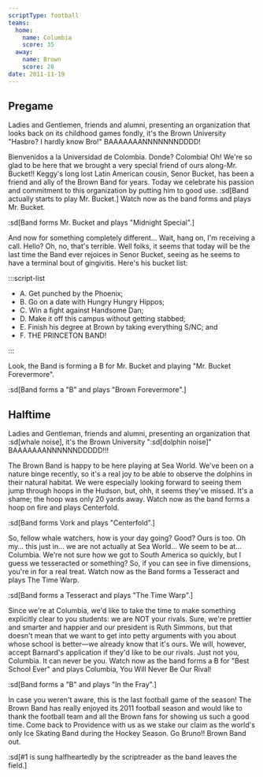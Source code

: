 ```yaml
---
scriptType: football
teams:
  home:
    name: Columbia
    score: 35
  away:
    name: Brown
    score: 28
date: 2011-11-19
---
```


## Pregame

Ladies and Gentlemen, friends and alumni, presenting an organization that looks back on its childhood games fondly, it's the Brown University "Hasbro? I hardly know Bro!" BAAAAAAANNNNNNNDDDD!

Bienvenidos a la Universidad de Colombia. Donde? Colombia! Oh! We're so glad to be here that we brought a very special friend of ours along-Mr. Bucket!! Keggy's long lost Latin American cousin, Senor Bucket, has been a friend and ally of the Brown Band for years. Today we celebrate his passion and commitment to this organization by putting him to good use. :sd[Band actually starts to play Mr. Bucket.] Watch now as the band forms and plays Mr. Bucket.

:sd[Band forms Mr. Bucket and plays "Midnight Special".]

And now for something completely different... Wait, hang on, I'm receiving a call. Hello? Oh, no, that's terrible. Well folks, it seems that today will be the last time the Band ever rejoices in Senor Bucket, seeing as he seems to have a terminal bout of gingivitis. Here's his bucket list:

:::script-list

- A. Get punched by the Phoenix;
- B. Go on a date with Hungry Hungry Hippos;
- C. Win a fight against Handsome Dan;
- D. Make it off this campus without getting stabbed;
- E. Finish his degree at Brown by taking everything S/NC; and
- F. THE PRINCETON BAND!

:::

Look, the Band is forming a B for Mr. Bucket and playing "Mr. Bucket Forevermore".

:sd[Band forms a "B" and plays "Brown Forevermore".]

## Halftime

Ladies and Gentleman, friends and alumni, presenting an organization that :sd[whale noise], it's the Brown University ":sd[dolphin noise]" BAAAAAAANNNNNNDDDDD!!!

The Brown Band is happy to be here playing at Sea World. We've been on a nature binge recently, so it's a real joy to be able to observe the dolphins in their natural habitat. We were especially looking forward to seeing them jump through hoops in the Hudson, but, ohh, it seems they've missed. It's a shame; the hoop was only 20 yards away. Watch now as the band forms a hoop on fire and plays Centerfold.

:sd[Band forms Vork and plays "Centerfold".]

So, fellow whale watchers, how is your day going? Good? Ours is too. Oh my… this just in… we are not actually at Sea World… We seem to be at… Columbia. We're not sure how we got to South America so quickly, but I guess we tesseracted or something? So, if you can see in five dimensions, you're in for a real treat. Watch now as the Band forms a Tesseract and plays The Time Warp.

:sd[Band forms a Tesseract and plays "The Time Warp".]

Since we're at Columbia, we'd like to take the time to make something explicitly clear to you students: we are NOT your rivals. Sure, we're prettier and smarter and happier and our president is Ruth Simmons, but that doesn't mean that we want to get into petty arguments with you about whose school is better—we already know that it's ours. We will, however, accept Barnard's application if they'd like to be our rivals. Just not you, Columbia. It can never be you. Watch now as the band forms a B for "Best School Ever" and plays Columbia, You Will Never Be Our Rival!

:sd[Band forms a "B" and plays "In the Fray".]

In case you weren't aware, this is the last football game of the season! The Brown Band has really enjoyed its 2011 football season and would like to thank the football team and all the Brown fans for showing us such a good time. Come back to Providence with us as we stake our claim as the world's only Ice Skating Band during the Hockey Season. Go Bruno!! Brown Band out.

:sd[#1 is sung halfheartedly by the scriptreader as the band leaves the field.]
